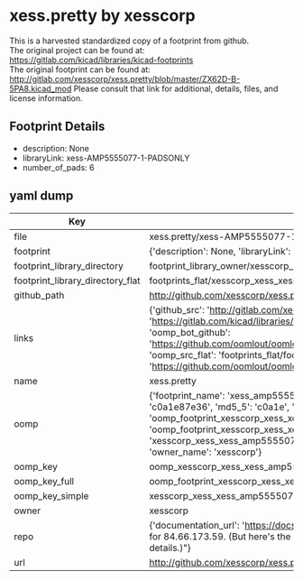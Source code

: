 # xess.pretty by xesscorp  
This is a harvested standardized copy of a footprint from github.  
The original project can be found at:  
https://gitlab.com/kicad/libraries/kicad-footprints  
The original footprint can be found at:
http://gitlab.com/xesscorp/xess.pretty/blob/master/ZX62D-B-5PA8.kicad_mod
Please consult that link for additional, details, files, and license information.  
## Footprint Details
* description: None  
* libraryLink: xess-AMP5555077-1-PADSONLY  
* number_of_pads: 6  
## yaml dump  
| Key | Value |  
| --- | --- |  
| file | xess.pretty/xess-AMP5555077-1-PADSONLY.kicad_mod |  
| footprint | {'description': None, 'libraryLink': 'xess-AMP5555077-1-PADSONLY', 'number_of_pads': 6} |  
| footprint_library_directory | footprint_library_owner/xesscorp_xess.pretty |  
| footprint_library_directory_flat | footprints_flat/xesscorp_xess_xess_amp5555077_1_padsonly/working |  
| github_path | http://github.com/xesscorp/xess.pretty/blob/master/xess-AMP5555077-1-PADSONLY.kicad_mod |  
| links | {'github_src': 'http://gitlab.com/xesscorp/xess.pretty/blob/master/ZX62D-B-5PA8.kicad_mod', 'github_src_repo': 'https://gitlab.com/kicad/libraries/kicad-footprints', 'oomp_bot': 'footprints/xesscorp_xess_xess_amp5555077_1_padsonly/working', 'oomp_bot_github': 'https://github.com/oomlout/oomlout_oomp_footprint_bot/tree/main/footprints/xesscorp_xess_xess_amp5555077_1_padsonly/working', 'oomp_src_flat': 'footprints_flat/footprints_flat/xesscorp_xess_xess_amp5555077_1_padsonly/working', 'oomp_src_flat_github': 'https://github.com/oomlout/oomlout_oomp_footprint_src/tree/main/footprints_flat/xesscorp_xess_xess_amp5555077_1_padsonly/working'} |  
| name | xess.pretty |  
| oomp | {'footprint_name': 'xess_amp5555077_1_padsonly', 'library_name': 'xess', 'md5': 'c0a1e87e36cd321db2db118f6f0b2a08', 'md5_10': 'c0a1e87e36', 'md5_5': 'c0a1e', 'md5_6': 'c0a1e8', 'oomp_key': 'oomp_xesscorp_xess_xess_amp5555077_1_padsonly', 'oomp_key_extra': 'oomp_footprint_xesscorp_xess_xess_amp5555077_1_padsonly', 'oomp_key_full': 'oomp_footprint_xesscorp_xess_xess_amp5555077_1_padsonly_c0a1e8', 'oomp_key_simple': 'xesscorp_xess_xess_amp5555077_1_padsonly', 'original_filename': 'xess.pretty/xess-AMP5555077-1-PADSONLY.kicad_mod', 'owner_name': 'xesscorp'} |  
| oomp_key | oomp_xesscorp_xess_xess_amp5555077_1_padsonly |  
| oomp_key_full | oomp_footprint_xesscorp_xess_xess_amp5555077_1_padsonly |  
| oomp_key_simple | xesscorp_xess_xess_amp5555077_1_padsonly |  
| owner | xesscorp |  
| repo | {'documentation_url': 'https://docs.github.com/rest/overview/resources-in-the-rest-api#rate-limiting', 'message': "API rate limit exceeded for 84.66.173.59. (But here's the good news: Authenticated requests get a higher rate limit. Check out the documentation for more details.)"} |  
| url | http://github.com/xesscorp/xess.pretty |  

